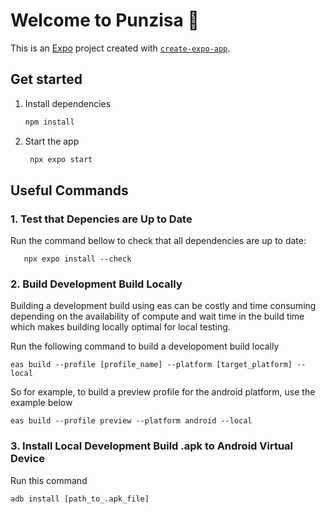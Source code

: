# Welcome to Punzisa 👋

This is an [Expo](https://expo.dev) project created with [`create-expo-app`](https://www.npmjs.com/package/create-expo-app).

## Get started

1. Install dependencies

   ```bash
   npm install
   ```

2. Start the app

   ```bash
    npx expo start
   ```

## Useful Commands

### 1. Test that Depencies are Up to Date

Run the command bellow to check that all dependencies are up to date:

```
   npx expo install --check
```

### 2. Build Development Build Locally

Building a development build using eas can be costly and time consuming depending on the availability of compute and wait time in the build time which makes building locally optimal for local testing.

Run the following command to build a developoment build locally

```
eas build --profile [profile_name] --platform [target_platform] --local
```

So for example, to build a preview profile for the android platform, use the example below

```
eas build --profile preview --platform android --local
```

### 3. Install Local Development Build .apk to Android Virtual Device

Run this command

```
adb install [path_to_.apk_file]
```
